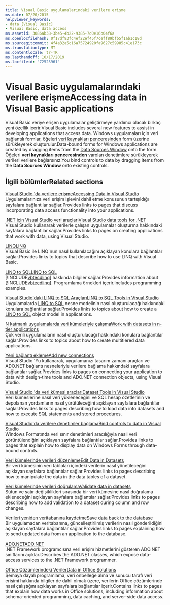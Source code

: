 ```yaml
---
title: Visual Basic uygulamalarındaki verilere erişme
ms.date: 07/20/2015
helpviewer_keywords:
- data [Visual Basic]
- Visual Basic, data access
ms.assetid: 3086ab38-3be5-4b22-9385-7d0e16b04f6a
ms.openlocfilehash: 0f17df93fc4ef22ef45f7ceff89bfb5f1ab1c18d
ms.sourcegitcommit: 4f4a32a5c16a75724920fa9627c59985c41e173c
ms.translationtype: MT
ms.contentlocale: tr-TR
ms.lasthandoff: 10/17/2019
ms.locfileid: "72523961"
---
```

# <a name="accessing-data-in-visual-basic-applications"></a><span data-ttu-id="e909d-102">Visual Basic uygulamalarındaki verilere erişme</span><span class="sxs-lookup"><span data-stu-id="e909d-102">Accessing data in Visual Basic applications</span></span>

<span data-ttu-id="e909d-103">Visual Basic veriye erişen uygulamalar geliştirmeye yardımcı olacak birkaç yeni özellik içerir.</span><span class="sxs-lookup"><span data-stu-id="e909d-103">Visual Basic includes several new features to assist in developing applications that access data.</span></span> <span data-ttu-id="e909d-104">Windows uygulamaları için veri bağlantılı formlar, öğeleri [veri kaynakları penceresinden](/visualstudio/data-tools/add-new-data-sources) form üzerine sürükleyerek oluşturulur.</span><span class="sxs-lookup"><span data-stu-id="e909d-104">Data-bound forms for Windows applications are created by dragging items from the [Data Sources Window](/visualstudio/data-tools/add-new-data-sources) onto the form.</span></span> <span data-ttu-id="e909d-105">Öğeleri **veri kaynakları penceresinden** varolan denetimlere sürükleyerek verileri verilere bağlarsınız.</span><span class="sxs-lookup"><span data-stu-id="e909d-105">You bind controls to data by dragging items from the **Data Sources Window** onto existing controls.</span></span>

## <a name="related-sections"></a><span data-ttu-id="e909d-106">İlgili bölümler</span><span class="sxs-lookup"><span data-stu-id="e909d-106">Related sections</span></span>

[<span data-ttu-id="e909d-107">Visual Studio 'da verilere erişme</span><span class="sxs-lookup"><span data-stu-id="e909d-107">Accessing Data in Visual Studio</span></span>](/visualstudio/data-tools/)  
<span data-ttu-id="e909d-108">Uygulamalarınıza veri erişim işlevini dahil etme konusunun tartışıldığı sayfalara bağlantılar sağlar.</span><span class="sxs-lookup"><span data-stu-id="e909d-108">Provides links to pages that discuss incorporating data access functionality into your applications.</span></span>

[<span data-ttu-id="e909d-109">.NET için Visual Studio veri araçları</span><span class="sxs-lookup"><span data-stu-id="e909d-109">Visual Studio data tools for .NET</span></span>](/visualstudio/data-tools/visual-studio-data-tools-for-dotnet)  
<span data-ttu-id="e909d-110">Visual Studio kullanarak verilerle çalışan uygulamalar oluşturma hakkındaki sayfalara bağlantılar sağlar.</span><span class="sxs-lookup"><span data-stu-id="e909d-110">Provides links to pages on creating applications that work with data, using Visual Studio.</span></span>

[<span data-ttu-id="e909d-111">LINQ</span><span class="sxs-lookup"><span data-stu-id="e909d-111">LINQ</span></span>](../../visual-basic/programming-guide/language-features/linq/index.md)  
<span data-ttu-id="e909d-112">Visual Basic ile LINQ'nun nasıl kullanılacağını açıklayan konulara bağlantılar sağlar.</span><span class="sxs-lookup"><span data-stu-id="e909d-112">Provides links to topics that describe how to use LINQ with Visual Basic.</span></span>

[<span data-ttu-id="e909d-113">LINQ to SQL</span><span class="sxs-lookup"><span data-stu-id="e909d-113">LINQ to SQL</span></span>](../../framework/data/adonet/sql/linq/index.md)  
<span data-ttu-id="e909d-114">[!INCLUDE[vbtecdlinq](~/includes/vbtecdlinq-md.md)] hakkında bilgiler sağlar.</span><span class="sxs-lookup"><span data-stu-id="e909d-114">Provides information about [!INCLUDE[vbtecdlinq](~/includes/vbtecdlinq-md.md)].</span></span> <span data-ttu-id="e909d-115">Programlama örnekleri içerir.</span><span class="sxs-lookup"><span data-stu-id="e909d-115">Includes programming examples.</span></span>  

[<span data-ttu-id="e909d-116">Visual Studio'daki LINQ to SQL Araçları</span><span class="sxs-lookup"><span data-stu-id="e909d-116">LINQ to SQL Tools in Visual Studio</span></span>](/visualstudio/data-tools/linq-to-sql-tools-in-visual-studio2)  
<span data-ttu-id="e909d-117">Uygulamalarda [LINQ to SQL](../../framework/data/adonet/sql/linq/index.md) nesne modelinin nasıl oluşturulacağı hakkındaki konulara bağlantılar sağlar.</span><span class="sxs-lookup"><span data-stu-id="e909d-117">Provides links to topics about how to create a [LINQ to SQL](../../framework/data/adonet/sql/linq/index.md) object model in applications.</span></span>

[<span data-ttu-id="e909d-118">N katmanlı uygulamalarda veri kümeleriyle çalışma</span><span class="sxs-lookup"><span data-stu-id="e909d-118">Work with datasets in n-tier applications</span></span>](/visualstudio/data-tools/work-with-datasets-in-n-tier-applications)  
<span data-ttu-id="e909d-119">Çok verili uygulamaların nasıl oluşturulacağı hakkındaki konulara bağlantılar sağlar.</span><span class="sxs-lookup"><span data-stu-id="e909d-119">Provides links to topics about how to create multitiered data applications.</span></span>

[<span data-ttu-id="e909d-120">Yeni bağlantı ekleme</span><span class="sxs-lookup"><span data-stu-id="e909d-120">Add new connections</span></span>](/visualstudio/data-tools/add-new-connections)  
<span data-ttu-id="e909d-121">Visual Studio 'Yu kullanarak, uygulamanızı tasarım zamanı araçları ve ADO.NET bağlantı nesneleriyle verilere bağlama hakkındaki sayfalara bağlantılar sağlar.</span><span class="sxs-lookup"><span data-stu-id="e909d-121">Provides links to pages on connecting your application to data with design-time tools and ADO.NET connection objects, using Visual Studio.</span></span>

[<span data-ttu-id="e909d-122">Visual Studio 'da veri kümesi araçları</span><span class="sxs-lookup"><span data-stu-id="e909d-122">Dataset Tools in Visual Studio</span></span>](/visualstudio/data-tools/dataset-tools-in-visual-studio)  
<span data-ttu-id="e909d-123">Veri kümeslerine nasıl veri yükleneceğini ve SQL hesap özetlerinin ve depolanan yordamların nasıl yürütüleceğini açıklayan sayfalara bağlantılar sağlar.</span><span class="sxs-lookup"><span data-stu-id="e909d-123">Provides links to pages describing how to load data into datasets and how to execute SQL statements and stored procedures.</span></span>  

[<span data-ttu-id="e909d-124">Visual Studio'da verilere denetimler bağlama</span><span class="sxs-lookup"><span data-stu-id="e909d-124">Bind controls to data in Visual Studio</span></span>](/visualstudio/data-tools/bind-controls-to-data-in-visual-studio)  
<span data-ttu-id="e909d-125">Windows Formatında veri sınır denetimleri aracılığıyla nasıl veri görüntülendiğini açıklayan sayfalara bağlantılar sağlar.</span><span class="sxs-lookup"><span data-stu-id="e909d-125">Provides links to pages that explain how to display data on Windows Forms through data-bound controls.</span></span>

[<span data-ttu-id="e909d-126">Veri kümelerinde verileri düzenleme</span><span class="sxs-lookup"><span data-stu-id="e909d-126">Edit Data in Datasets</span></span>](/visualstudio/data-tools/edit-data-in-datasets)  
<span data-ttu-id="e909d-127">Bir veri kümesinin veri tabloları içindeki verilerin nasıl yönetileceğini açıklayan sayfalara bağlantılar sağlar.</span><span class="sxs-lookup"><span data-stu-id="e909d-127">Provides links to pages describing how to manipulate the data in the data tables of a dataset.</span></span>  

[<span data-ttu-id="e909d-128">Veri kümelerinde verileri doğrulama</span><span class="sxs-lookup"><span data-stu-id="e909d-128">Validate data in datasets</span></span>](/visualstudio/data-tools/validate-data-in-datasets)  
<span data-ttu-id="e909d-129">Sütun ve satır değişiklikleri sırasında bir veri kümesine nasıl doğrulama ekleneceğini açıklayan sayfalara bağlantılar sağlar.</span><span class="sxs-lookup"><span data-stu-id="e909d-129">Provides links to pages describing how to add validation to a dataset during column and row changes.</span></span>

[<span data-ttu-id="e909d-130">Verileri yeniden veritabanına kaydetme</span><span class="sxs-lookup"><span data-stu-id="e909d-130">Save data back to the database</span></span>](/visualstudio/data-tools/save-data-back-to-the-database)  
<span data-ttu-id="e909d-131">Bir uygulamadan veritabanına, güncelleştirilmiş verilerin nasıl gönderildiğini açıklayan sayfalara bağlantılar sağlar.</span><span class="sxs-lookup"><span data-stu-id="e909d-131">Provides links to pages explaining how to send updated data from an application to the database.</span></span>

[<span data-ttu-id="e909d-132">ADO.NET</span><span class="sxs-lookup"><span data-stu-id="e909d-132">ADO.NET</span></span>](../../framework/data/adonet/index.md)  
<span data-ttu-id="e909d-133">.NET Framework programcısına veri erişim hizmetlerini gösteren ADO.NET sınıflarını açıklar.</span><span class="sxs-lookup"><span data-stu-id="e909d-133">Describes the ADO.NET classes, which expose data-access services to the .NET Framework programmer.</span></span>

[<span data-ttu-id="e909d-134">Office Çözümlerindeki Veriler</span><span class="sxs-lookup"><span data-stu-id="e909d-134">Data in Office Solutions</span></span>](/visualstudio/vsto/data-in-office-solutions)  
<span data-ttu-id="e909d-135">Şemaya dayalı programlama, veri önbelleğe alma ve sunucu tarafı veri erişimi hakkında bilgiler de dahil olmak üzere, verilerin Office çözümlerinde nasıl çalıştığını açıklayan sayfalara bağlantılar içerir.</span><span class="sxs-lookup"><span data-stu-id="e909d-135">Contains links to pages that explain how data works in Office solutions, including information about schema-oriented programming, data caching, and server-side data access.</span></span>
